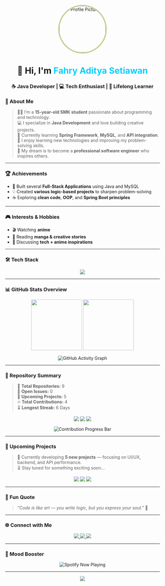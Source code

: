 <!-- 🌟 Modern Animated GitHub Profile README -->
<p align="center">
  <img src="https://uploads.onecompiler.io/43k3cj6jv/43zbfghw8/WhatsApp%20Image%202025-10-11%20at%2021.38.05.jpeg" width="150" style="border-radius:50%; border: 4px solid #bdce90ff;" alt="Profile Picture"/>
</p>

<h1 align="center">👋 Hi, I'm <span style="color:#00CFFF;">Fahry Aditya Setiawan</span></h1>
<h3 align="center">☕ Java Developer | 💻 Tech Enthusiast | 🌱 Lifelong Learner</h3>


### 🧠 About Me
> 👨‍🎓 I’m a **15-year-old SMK student** passionate about programming and technology.  
> 💻 I specialize in **Java Development** and love building creative projects.  
> 🌱 Currently learning **Spring Framework**, **MySQL**, and **API integration**.  
> 🧩 I enjoy learning new technologies and improving my problem-solving skills.  
> 💬 My dream is to become a **professional software engineer** who inspires others.  

---

### 🏆 Achievements
- 🚀 Built several **Full-Stack Applications** using Java and MySQL  
- 💡 Created **various logic-based projects** to sharpen problem-solving  
- ☕ Exploring **clean code**, **OOP**, and **Spring Boot principles**  

---

### 🎮 Interests & Hobbies
- 🎬 Watching **anime**  
- 📖 Reading **manga & creative stories**  
- 💭 Discussing **tech + anime inspirations**  

---

### 🛠️ Tech Stack
<p align="center">
  <img src="https://skillicons.dev/icons?i=java,mysql,html,css,js,git,github,vscode,androidstudio&perline=7" />
</p>

---

### 📊 GitHub Stats Overview
<p align="center">
  <img src="https://github-readme-stats.vercel.app/api?username=FahryAditya&show_icons=true&theme=tokyonight&count_private=true&include_all_commits=true&hide_border=true" height="165" />
  <img src="https://github-readme-streak-stats.herokuapp.com/?user=FahryAditya&theme=tokyonight&hide_border=true" height="165" />
</p>

<p align="center">
  <img src="https://github-readme-activity-graph.vercel.app/graph?username=FahryAditya&theme=react-dark&bg_color=20232a&hide_border=true&radius=10" alt="GitHub Activity Graph"/>
</p>

---

### 📁 Repository Summary
> 🧩 **Total Repositories:** 9  
> 🧱 **Open Issues:** 0  
> 🌱 **Upcoming Projects:** 5  
> 🔥 **Total Contributions:** 4  
> ⏳ **Longest Streak:** 6 Days  

<p align="center">
  <img src="https://img.shields.io/badge/Java%20Projects-4-blue?style=for-the-badge"/>
  <img src="https://img.shields.io/badge/Web%20Projects-3-green?style=for-the-badge"/>
  <img src="https://img.shields.io/badge/CLI%20Tools-2-orange?style=for-the-badge"/>
</p>

<p align="center">
  <img src="https://progress-bar.dev/44/?title=Contribution+Progress&width=400&color=00CFFF&suffix=%25" alt="Contribution Progress Bar"/>
</p>

---

### 🚧 Upcoming Projects
> 💭 Currently developing **5 new projects** — focusing on UI/UX, backend, and API performance.  
> ⏳ Stay tuned for something exciting soon...

<p align="center">
  <img src="https://img.shields.io/badge/In%20Progress-2-yellow?style=for-the-badge"/>
  <img src="https://img.shields.io/badge/Planning-2-lightgrey?style=for-the-badge"/>
  <img src="https://img.shields.io/badge/Design%20Phase-1-blueviolet?style=for-the-badge"/>
</p>

---

### 💬 Fun Quote
> *“Code is like art — you write logic, but you express your soul.”* 🎨

---

### 🌐 Connect with Me
<p align="center">
  <a href="https://www.tiktok.com/@fahry_aditya112?is_from_webapp=1&sender_device=pc" target="_blank">
    <img src="https://img.shields.io/badge/TikTok-%23000000.svg?style=for-the-badge&logo=TikTok&logoColor=white"/>
  </a>
  <a href="https://www.instagram.com/takumaharuto?igsh=MWJzZmp6c2pyeGwyZQ==" target="_blank">
    <img src="https://img.shields.io/badge/Instagram-%23E4405F.svg?style=for-the-badge&logo=Instagram&logoColor=white"/>
  </a>
  <a href="https://github.com/FahryAditya" target="_blank">
    <img src="https://img.shields.io/badge/GitHub-171515?style=for-the-badge&logo=github&logoColor=white"/>
  </a>
</p>

---

### 🎵 Mood Booster
<p align="center">
  <img src="https://spotify-github-profile.vercel.app/api/view?uid=31az6mkwuqbpnfuhm5x7ql4kzj64&cover_image=true&theme=novatorem&show_offline=false&background_color=121212" alt="Spotify Now Playing"/>
</p>

---

<p align="center">
  <img src="https://capsule-render.vercel.app/api?type=waving&color=00CFFF&height=120&section=footer"/>
</p>
